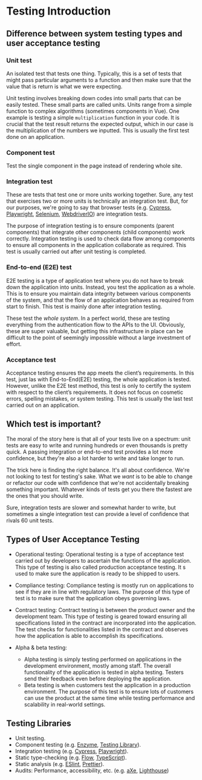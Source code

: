# Testing Introduction

## Difference between system testing types and user acceptance testing

### Unit test

An isolated test that tests one thing. Typically, this is a set of tests that might pass particular arguments to a function and then make sure that the value that is return is what we were expecting.

Unit testing involves breaking down codes into small parts that can be easily tested. These small parts are called units. Units range from a simple function to complex algorithms (sometimes components in Vue). One example is testing a simple `multiplication` function in your code. It is crucial that the test result returns the expected output, which in our case is the multiplication of the numbers we inputted. This is usually the first test done on an application.

### Component test

Test the single component in the page instead of rendering whole site.

### Integration test

These are tests that test one or more units working together. Sure, any test that exercises two or more units is technically an integration test. But, for our purposes, we're going to say that browser tests (e.g. [Cypress](https://www.cypress.io), [Playwright](https://playwright.dev), [Selenium](https://www.selenium.dev), [WebdriverIO](https://webdriver.io)) are integration tests.

The purpose of integration testing is to ensure components (parent components) that integrate other components (child components) work correctly. Integration testing is used to check data flow among components to ensure all components in the application collaborate as required. This test is usually carried out after unit testing is completed.

### End-to-end (E2E) test

E2E testing is a type of application test where you do not have to break down the application into units. Instead, you test the application as a whole. This is to ensure you maintain data integrity between various components of the system, and that the flow of an application behaves as required from start to finish. This test is mainly done after integration testing.

These test the _whole system_. In a perfect world, these are testing everything from the authentication flow to the APIs to the UI. Obviously, these are super valuable, but getting this infrastructure in place can be difficult to the point of seemingly impossible without a large investment of effort.

### Acceptance test

Acceptance testing ensures the app meets the client’s requirements. In this test, just las with End-to-End(E2E) testing, the whole application is tested. However, unlike the E2E test method, this test is only to certify the system with respect to the client’s requirements. It does not focus on cosmetic errors, spelling mistakes, or system testing. This test is usually the last test carried out on an application.

## Which test is important?

The moral of the story here is that all of your tests live on a spectrum: unit tests are easy to write and running hundreds or even thousands is pretty quick. A passing integration or end-to-end test provides a lot more confidence, but they're also a lot harder to write and take longer to run.

The trick here is finding the right balance. It's all about confidence. We're not looking to test for testing's sake. What we _want_ is to be able to change or refactor our code with confidence that we're not accidentally breaking something important. Whatever kinds of tests get you there the fastest are the ones that you should write.

Sure, integration tests are slower and somewhat harder to write, but sometimes a single integration test can provide a level of confidence that rivals 60 unit tests.

## Types of User Acceptance Testing

- Operational testing: Operational testing is a type of acceptance test carried out by developers to ascertain the functions of the application. This type of testing is also called production acceptance testing. It s used to make sure the application is ready to be shipped to users.

- Compliance testing: Compliance testing is mostly run on applications to see if they are in line with regulatory laws. The purpose of this type of test is to make sure that the application obeys governing laws.

- Contract testing: Contract testing is between the product owner and the development team. This type of testing is geared toward ensuring all specifications listed in the contract are incorporated into the application. The test checks for functionalities listed in the contract and observes how the application is able to accomplish its specifications.

- Alpha & beta testing:
  - Alpha testing is simply testing performed on applications in the development environment, mostly among staff. The overall functionality of the application is tested in alpha testing. Testers send their feedback even before deploying the application.
  - Beta testing is when customers test the application in a production environment. The purpose of this test is to ensure lots of customers can use the product at the same time while testing performance and scalability in real-world settings.

## Testing Libraries

- Unit testing.
- Component testing (e.g. [Enzyme](https://enzymejs.github.io/enzyme/), [Testing Library](https://testing-library.com)).
- Integration testing (e.g. [Cypress](https://www.cypress.io), [Playwright](https://playwright.dev)).
- Static type-checking (e.g. [Flow](https://flow.org), [TypeScript](https://www.typescriptlang.org)).
- Static analysis (e.g. [ESlint](https://eslint.org), [Prettier](https://prettier.io)).
- Audits: Performance, accessibility, etc. (e.g. [aXe](https://www.deque.com/axe), [Lighthouse](https://developer.chrome.com/docs/lighthouse/overview/))
